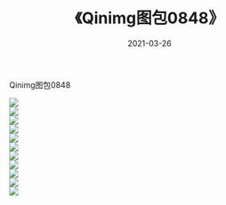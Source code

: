 ﻿---
layout: post
title:  《Qinimg图包0848》
date:   2021-03-26
img: http://imgx.orgx.ga/Qinimg图包/Qinimg图包0848/000.jpg
categories: [美女, 清纯, 唯美]
---

Qinimg图包0848

 ![](http://imgx.orgx.ga/Qinimg图包/Qinimg图包0848/001.jpg) <br>![](http://imgx.orgx.ga/Qinimg图包/Qinimg图包0848/002.jpg) <br>![](http://imgx.orgx.ga/Qinimg图包/Qinimg图包0848/003.jpg) <br>![](http://imgx.orgx.ga/Qinimg图包/Qinimg图包0848/004.jpg) <br>![](http://imgx.orgx.ga/Qinimg图包/Qinimg图包0848/005.jpg) <br>![](http://imgx.orgx.ga/Qinimg图包/Qinimg图包0848/006.jpg) <br>![](http://imgx.orgx.ga/Qinimg图包/Qinimg图包0848/007.jpg) <br>![](http://imgx.orgx.ga/Qinimg图包/Qinimg图包0848/008.jpg) <br>![](http://imgx.orgx.ga/Qinimg图包/Qinimg图包0848/009.jpg) <br>![](http://imgx.orgx.ga/Qinimg图包/Qinimg图包0848/010.jpg) <br>![](http://imgx.orgx.ga/Qinimg图包/Qinimg图包0848/011.jpg) <br>